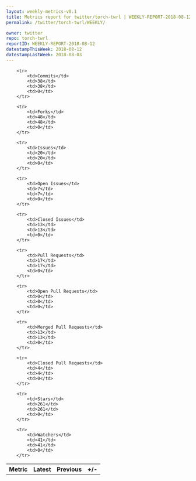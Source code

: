 ```yaml
---
layout: weekly-metrics-v0.1
title: Metrics report for twitter/torch-twrl | WEEKLY-REPORT-2018-08-12
permalink: /twitter/torch-twrl/WEEKLY/

owner: twitter
repo: torch-twrl
reportID: WEEKLY-REPORT-2018-08-12
datestampThisWeek: 2018-08-12
datestampLastWeek: 2018-08-03
---
```




<table style="width: 100%;">
    <tr>
        <th>Metric</th>
        <th>Latest</th>
        <th>Previous</th>
        <th>+/-</th>
    </tr>

        <tr>
            <td>Commits</td>
            <td>38</td>
            <td>38</td>
            <td>0</td>
        </tr>
        
        <tr>
            <td>Forks</td>
            <td>48</td>
            <td>48</td>
            <td>0</td>
        </tr>
        
        <tr>
            <td>Issues</td>
            <td>20</td>
            <td>20</td>
            <td>0</td>
        </tr>
        
        <tr>
            <td>Open Issues</td>
            <td>7</td>
            <td>7</td>
            <td>0</td>
        </tr>
        
        <tr>
            <td>Closed Issues</td>
            <td>13</td>
            <td>13</td>
            <td>0</td>
        </tr>
        
        <tr>
            <td>Pull Requests</td>
            <td>17</td>
            <td>17</td>
            <td>0</td>
        </tr>
        
        <tr>
            <td>Open Pull Requests</td>
            <td>0</td>
            <td>0</td>
            <td>0</td>
        </tr>
        
        <tr>
            <td>Merged Pull Requests</td>
            <td>13</td>
            <td>13</td>
            <td>0</td>
        </tr>
        
        <tr>
            <td>Closed Pull Requests</td>
            <td>4</td>
            <td>4</td>
            <td>0</td>
        </tr>
        
        <tr>
            <td>Stars</td>
            <td>261</td>
            <td>261</td>
            <td>0</td>
        </tr>
        
        <tr>
            <td>Watchers</td>
            <td>41</td>
            <td>41</td>
            <td>0</td>
        </tr>
        
</table>
